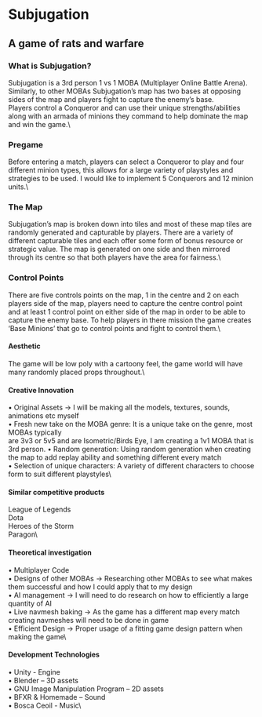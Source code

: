 # Subjugation

## A game of rats and warfare


### What is Subjugation?
Subjugation is a 3rd person 1 vs 1 MOBA (Multiplayer Online Battle Arena). Similarly, to other
MOBAs Subjugation’s map has two bases at opposing sides of the map and players fight to capture
the enemy’s base.\
Players control a Conqueror and can use their unique strengths/abilities along with an armada of
minions they command to help dominate the map and win the game.\

### Pregame
Before entering a match, players can select a Conqueror to play and four different minion types, this
allows for a large variety of playstyles and strategies to be used. I would like to implement 5
Conquerors and 12 minion units.\

### The Map
Subjugation’s map is broken down into tiles and most of these map tiles are randomly generated
and capturable by players. There are a variety of different capturable tiles and each offer some form
of bonus resource or strategic value. The map is generated on one side and then mirrored through
its centre so that both players have the area for fairness.\

### Control Points
There are five controls points on the map, 1 in the centre and 2 on each players side of the map,
players need to capture the centre control point and at least 1 control point on either side of the
map in order to be able to capture the enemy base. To help players in there mission the game
creates ‘Base Minions’ that go to control points and fight to control them.\

#### Aesthetic
The game will be low poly with a cartoony feel, the game world will have many randomly placed
props throughout.\

#### Creative Innovation
• Original Assets -> I will be making all the models, textures, sounds, animations etc myself\
• Fresh new take on the MOBA genre: It is a unique take on the genre, most MOBAs typically\
are 3v3 or 5v5 and are Isometric/Birds Eye, I am creating a 1v1 MOBA that is 3rd person.
• Random generation: Using random generation when creating the map to add replay ability
and something different every match\
• Selection of unique characters: A variety of different characters to choose form to suit
different playstyles\

#### Similar competitive products
League of Legends\
Dota\
Heroes of the Storm\
Paragon\

#### Theoretical investigation
• Multiplayer Code\
• Designs of other MOBAs -> Researching other MOBAs to see what makes them successful
and how I could apply that to my design\
• AI management -> I will need to do research on how to efficiently a large quantity of AI\
• Live navmesh baking -> As the game has a different map every match creating navmeshes
will need to be done in game\
• Efficient Design -> Proper usage of a fitting game design pattern when making the game\

#### Development Technologies
• Unity - Engine\
• Blender – 3D assets\
• GNU Image Manipulation Program – 2D assets\
• BFXR & Homemade – Sound\
• Bosca Ceoil - Music\

